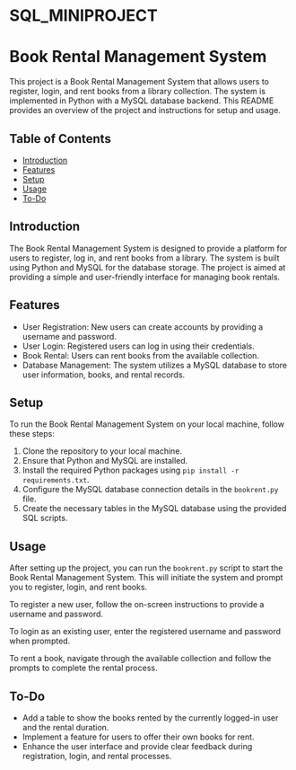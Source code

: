 # SQL_MINIPROJECT


# Book Rental Management System

This project is a Book Rental Management System that allows users to register, login, and rent books from a library collection. The system is implemented in Python with a MySQL database backend. This README provides an overview of the project and instructions for setup and usage.

## Table of Contents

- [Introduction](#introduction)
- [Features](#features)
- [Setup](#setup)
- [Usage](#usage)
- [To-Do](#to-do)

## Introduction

The Book Rental Management System is designed to provide a platform for users to register, log in, and rent books from a library. The system is built using Python and MySQL for the database storage. The project is aimed at providing a simple and user-friendly interface for managing book rentals.

## Features

- User Registration: New users can create accounts by providing a username and password.
- User Login: Registered users can log in using their credentials.
- Book Rental: Users can rent books from the available collection.
- Database Management: The system utilizes a MySQL database to store user information, books, and rental records.

## Setup

To run the Book Rental Management System on your local machine, follow these steps:

1. Clone the repository to your local machine.
2. Ensure that Python and MySQL are installed.
3. Install the required Python packages using `pip install -r requirements.txt`.
4. Configure the MySQL database connection details in the `bookrent.py` file.
5. Create the necessary tables in the MySQL database using the provided SQL scripts.

## Usage

After setting up the project, you can run the `bookrent.py` script to start the Book Rental Management System. This will initiate the system and prompt you to register, login, and rent books.

To register a new user, follow the on-screen instructions to provide a username and password.

To login as an existing user, enter the registered username and password when prompted.

To rent a book, navigate through the available collection and follow the prompts to complete the rental process.

## To-Do

- Add a table to show the books rented by the currently logged-in user and the rental duration.
- Implement a feature for users to offer their own books for rent.
- Enhance the user interface and provide clear feedback during registration, login, and rental processes.

